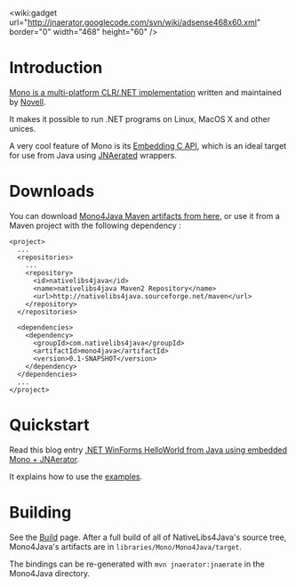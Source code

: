 &lt;wiki:gadget url="http://jnaerator.googlecode.com/svn/wiki/adsense468x60.xml" border="0" width="468" height="60" /&gt;

# Introduction #

[Mono is a multi-platform CLR/.NET implementation](http://mono-project.com/What_is_Mono) written and maintained by [Novell](http://www.novell.com/).

It makes it possible to run .NET programs on Linux, MacOS X and other unices.

A very cool feature of Mono is its [Embedding C API](http://www.mono-project.com/Embedding_Mono), which is an ideal target for use from Java using [JNAerated](http://jnaerator.googlecode.com/) wrappers.

# Downloads #

You can download [Mono4Java Maven artifacts from here](http://nativelibs4java.sourceforge.net/maven/com/nativelibs4java/mono4java/), or use it from a Maven project with the following dependency :
```
<project>
  ...
  <repositories>
    ...
    <repository>
      <id>nativelibs4java</id>
      <name>nativelibs4java Maven2 Repository</name>
      <url>http://nativelibs4java.sourceforge.net/maven</url>
    </repository>
  </repositories>

  <dependencies>
    <dependency>
      <groupId>com.nativelibs4java</groupId>
      <artifactId>mono4java</artifactId>
      <version>0.1-SNAPSHOT</version>
    </dependency>
  </dependencies>
  ...
</project>
```

# Quickstart #

Read this blog entry [.NET WinForms HelloWorld from Java using embedded Mono + JNAerator](http://ochafik.free.fr/blog/?p=165).

It explains how to use the [examples](http://code.google.com/p/nativelibs4java/source/browse/#svn/trunk/libraries/Mono/examples).

# Building #

See the [Build](Build.md) page. After a full build of all of NativeLibs4Java's source tree, Mono4Java's artifacts are in `libraries/Mono/Mono4Java/target`.

The bindings can be re-generated with `mvn jnaerator:jnaerate` in the Mono4Java directory.